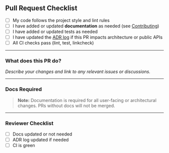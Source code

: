 <!-- PR template enforcing docs required and linking guidelines -->

## Pull Request Checklist

- [ ] My code follows the project style and lint rules
- [ ] I have added or updated **documentation** as needed (see [Contributing](../docs/src/contributing/contributing.md))
- [ ] I have added or updated tests as needed
- [ ] I have updated the [ADR log](../docs/src/architecture/adr/README.md) if this PR impacts architecture or public APIs
- [ ] All CI checks pass (lint, test, linkcheck)

---

### What does this PR do?

_Describe your changes and link to any relevant issues or discussions._

---

### Docs Required

> **Note:** Documentation is required for all user-facing or architectural changes. PRs without docs will not be merged.

---

### Reviewer Checklist

- [ ] Docs updated or not needed
- [ ] ADR log updated if needed
- [ ] CI is green
